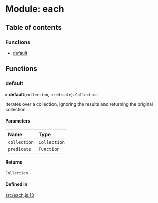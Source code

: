# Module: each

## Table of contents

### Functions

- [default](each.md#default)

## Functions

### default

▸ **default**(`collection`, `predicate`): `Collection`

Iterates over a collection, ignoring the results and returning the original collection.

#### Parameters

| Name | Type |
| :------ | :------ |
| `collection` | `Collection` |
| `predicate` | `Function` |

#### Returns

`Collection`

#### Defined in

[src/each.js:13](https://github.com/Twipped/js-utils/blob/f2eceb5/src/each.js#L13)
